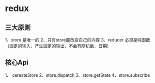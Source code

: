 # redux
## 三大原则
1、store 是唯一的
2、只有store能改变自己的内容
3、reducer 必须是纯函数（固定的输入，产生固定的输出，不会有随机数，日期）

## 核心Api
1、 cereateStore
2、store.dispatch
3、store.getState
4、store.subscribe